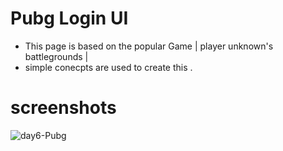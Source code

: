 # Pubg Login UI
* This page is based on the popular Game | player unknown's battlegrounds | 
* simple conecpts are used to create this .

# screenshots

![day6-Pubg](https://user-images.githubusercontent.com/115919438/219451732-808bc120-d113-42c9-a561-0a6b5755cafc.png)
